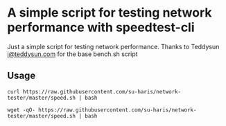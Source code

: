 # A simple script for testing network performance with speedtest-cli

Just a simple script for testing network performance.
Thanks to Teddysun <i@teddysun.com> for the base bench.sh script

## Usage
```
curl https://raw.githubusercontent.com/su-haris/network-tester/master/speed.sh | bash
```
```
wget -qO- https://raw.githubusercontent.com/su-haris/network-tester/master/speed.sh | bash
```
